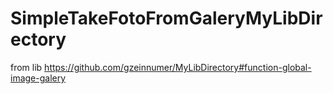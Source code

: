 # SimpleTakeFotoFromGaleryMyLibDirectory
 from lib https://github.com/gzeinnumer/MyLibDirectory#function-global-image-galery
